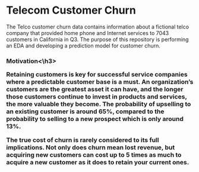 # Telecom Customer Churn
The Telco customer churn data contains information about a fictional telco company that provided home phone and Internet services to 7043 customers in California in Q3.
The purpose of this repository is performing an EDA and developing a prediction model for customer churn.

<h3>Motivation<\h3>

Retaining customers is key for successful service companies where a predictable customer base is a must. An organization’s customers are the greatest asset it can have, and the longer those customers continue to invest in products and services, the more valuable they become. The probability of upselling to an existing customer is around 65%, compared to the probability to selling to a new prospect which is only around 13%. 

The true cost of churn is rarely considered to its full implications. Not only does churn mean lost revenue, but acquiring new customers can cost up to 5 times as much to acquire a new customer as it does to retain your current ones.
